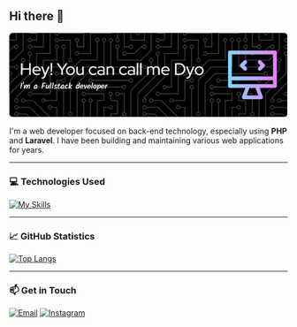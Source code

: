 ## Hi there 👋

<!--
**anindyoy/anindyoy** is a ✨ _special_ ✨ repository because its `README.md` (this file) appears on your GitHub profile.

Here are some ideas to get you started:

- 🔭 I’m currently working on ...
- 🌱 I’m currently learning ...
- 👯 I’m looking to collaborate on ...
- 🤔 I’m looking for help with ...
- 💬 Ask me about ...
- 📫 How to reach me: ...
- 😄 Pronouns: ...
- ⚡ Fun fact: ...
-->

<!-- ### Hello, I'm Anindyo Yudhistiro 👋 -->

![Anindyo Yudhistiro](image/github%20header.png)

I'm a web developer focused on back-end technology, especially using **PHP** and **Laravel**. I have been building and maintaining various web applications for years.

---

### 💻 Technologies Used

[![My Skills](https://skillicons.dev/icons?i=html,css,bootstrap,tailwind,js,react,ts,jquery,php,laravel,postman,mysql)](https://skillicons.dev)


---

### 📈 GitHub Statistics

<!-- ![GitHub Stats](https://github-readme-stats.vercel.app/api?username=[your-username]&show_icons=true&theme=onedark&hide_title=true)
![Most Used Languages](https://github-readme-stats.vercel.app/api/top-langs/?username=[your-username]&layout=compact&theme=onedark&hide_title=true) -->

<!-- [![Anindyoy's GitHub stats](https://github-readme-stats.vercel.app/api?username=anindyoy&show_icons=true&theme=radical)](https://github.com/anindyoy/github-readme-stats) -->
[![Top Langs](https://github-readme-stats.vercel.app/api/top-langs/?username=anindyoy&layout=compact&theme=radical)](https://github.com/anindyoy/github-readme-stats)


---

### 📫 Get in Touch

[![Email](https://img.shields.io/badge/Gmail-D14836?style=for-the-badge&logo=gmail&logoColor=white
)](mailto:[anindyo.yudhistiro@gmail.com]) [![Instagram](https://img.shields.io/badge/Instagram-E4405F?style=for-the-badge&logo=instagram&logoColor=white
)](https://www.instagram.com/anindyo.yudhistiro)